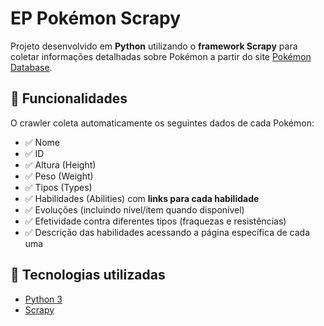 # EP Pokémon Scrapy

Projeto desenvolvido em **Python** utilizando o **framework Scrapy** para coletar informações detalhadas sobre Pokémon a partir do site [Pokémon Database](https://pokemondb.net/).

## 📌 Funcionalidades
O crawler coleta automaticamente os seguintes dados de cada Pokémon:
- ✅ Nome  
- ✅ ID  
- ✅ Altura (Height)  
- ✅ Peso (Weight)  
- ✅ Tipos (Types)  
- ✅ Habilidades (Abilities) com **links para cada habilidade**  
- ✅ Evoluções (incluindo nível/item quando disponível)  
- ✅ Efetividade contra diferentes tipos (fraquezas e resistências)  
- ✅ Descrição das habilidades acessando a página específica de cada uma  

## 🚀 Tecnologias utilizadas
- [Python 3](https://www.python.org/)  
- [Scrapy](https://scrapy.org/)  
